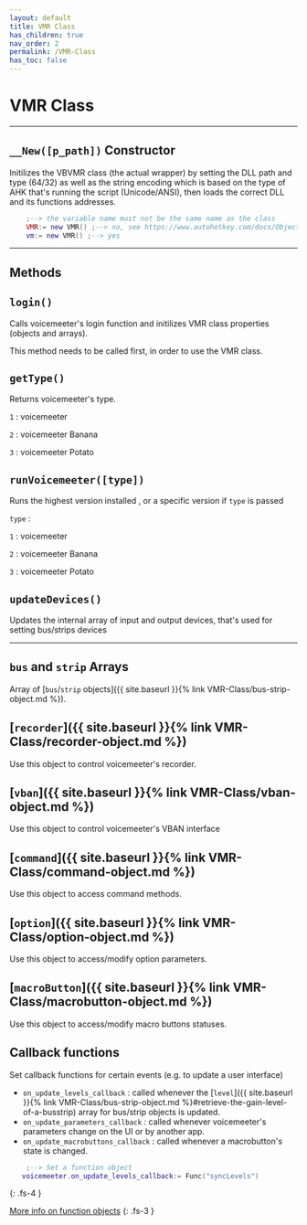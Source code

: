 ```yaml
---
layout: default
title: VMR Class
has_children: true
nav_order: 2
permalink: /VMR-Class 
has_toc: false
---
```


# VMR Class

---

## `__New([p_path])` Constructor
Initilizes the VBVMR class (the actual wrapper) by setting the DLL path and type (64/32) as well as the string encoding which is based on the type of AHK that's running the script (Unicode/ANSI), then loads the correct DLL and its functions addresses.

```lua
    ;--> the variable name must not be the same name as the class
    VMR:= new VMR() ;--> no, see https://www.autohotkey.com/docs/Objects.htm#Custom_Classes
    vm:= new VMR() ;--> yes
```

---

## Methods

## `login()`
Calls voicemeeter's login function and initilizes VMR class properties (objects and arrays).

This method needs to be called first, in order to use the VMR class.
## `getType()`
Returns voicemeeter's type.

`1` : voicemeeter

`2` : voicemeeter Banana

`3` : voicemeeter Potato
## `runVoicemeeter([type])`
Runs the highest version installed , or a specific version if `type` is passed

`type` : 

`1` : voicemeeter

`2` : voicemeeter Banana

`3` : voicemeeter Potato
## `updateDevices()`
Updates the internal array of input and output devices, that's used for setting bus/strips devices
 
---

## `bus` and `strip` Arrays
Array of [`bus`/`strip` objects]({{ site.baseurl }}{% link VMR-Class/bus-strip-object.md %}).

## [`recorder`]({{ site.baseurl }}{% link VMR-Class/recorder-object.md %})
Use this object to control voicemeeter's recorder.

## [`vban`]({{ site.baseurl }}{% link VMR-Class/vban-object.md %})
Use this object to control voicemeeter's VBAN interface

## [`command`]({{ site.baseurl }}{% link VMR-Class/command-object.md %})
Use this object to access command methods.

## [`option`]({{ site.baseurl }}{% link VMR-Class/option-object.md %})
Use this object to access/modify option parameters.

## [`macroButton`]({{ site.baseurl }}{% link VMR-Class/macrobutton-object.md %})
Use this object to access/modify macro buttons statuses.

## Callback functions
Set callback functions for certain events (e.g. to update a user interface)

* `on_update_levels_callback` : called whenever the [`level`]({{ site.baseurl }}{% link VMR-Class/bus-strip-object.md %}#retrieve-the-gain-level-of-a-busstrip) array for bus/strip objects is updated.
* `on_update_parameters_callback` : called whenever voicemeeter's parameters change on the UI or by another app.
* `on_update_macrobuttons_callback` : called whenever a macrobutton's state is changed.


```lua
    ;--> Set a function object
   voicemeeter.on_update_levels_callback:= Func("syncLevels")
```
{: .fs-4 }

[More info on function objects](https://www.autohotkey.com/docs/objects/Func.htm)
{: .fs-3 }
